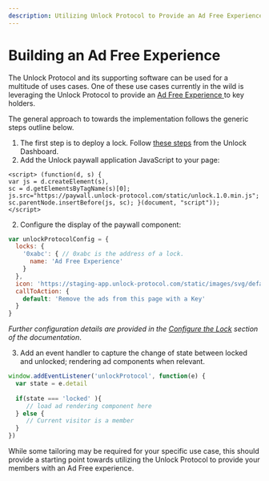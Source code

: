 ```yaml
---
description: Utilizing Unlock Protocol to Provide an Ad Free Experience to Members
---
```


# Building an Ad Free Experience

The Unlock Protocol and its supporting software can be used for a multitude of uses cases. One of these use cases currently in the wild is leveraging the Unlock Protocol to provide an [Ad Free Experience ](https://www.forbes.com/sites/cbovaird/2020/01/15/what-really-drove-bitcoins-new-years-rally)to key holders. 

The general approach to towards the implementation follows the generic steps outline below. 

1. The first step is to deploy a lock. Follow [these steps](https://docs.unlock-protocol.com/#create-a-lock) from the Unlock Dashboard.
2. Add the Unlock paywall application JavaScript to your page:

```markup
<script> (function(d, s) {
var js = d.createElement(s),
sc = d.getElementsByTagName(s)[0];
js.src="https://paywall.unlock-protocol.com/static/unlock.1.0.min.js";
sc.parentNode.insertBefore(js, sc); }(document, "script"));
</script>
```

2. Configure the display of the paywall component:

```javascript
var unlockProtocolConfig = { 
  locks: {
    '0xabc': { // 0xabc is the address of a lock.
      name: 'Ad Free Experience'
    }
  },
  icon: 'https://staging-app.unlock-protocol.com/static/images/svg/default.svg', 
  callToAction: {
    default: 'Remove the ads from this page with a Key'
  }
}
```

_Further configuration details are provided in the_ [_Configure the Lock_](%20https://docs.unlock-protocol.com/#install-a-lock-on-a-web-page%20) _section of the documentation_.

3. Add an event handler to capture the change of state between locked and unlocked; rendering ad components when relevant.

```javascript
window.addEventListener('unlockProtocol', function(e) {
  var state = e.detail
  
  if(state === 'locked' ){
     // load ad rendering component here
  } else {
     // Current visitor is a member
  }  
})
```

While some tailoring may be required for your specific use case, this should provide a starting point towards utilizing the Unlock Protocol to provide your members with an Ad Free experience.

